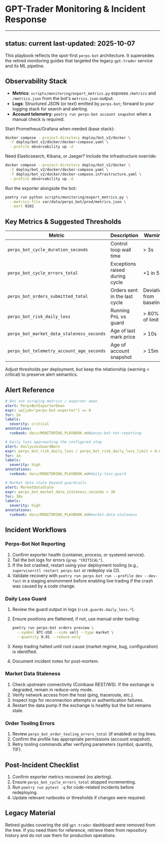 # GPT-Trader Monitoring & Incident Response

---
status: current
last-updated: 2025-10-07
---

This playbook reflects the spot-first `perps-bot` architecture. It supersedes
the retired monitoring guides that targeted the legacy `gpt-trader` service and
its ML pipeline.

## Observability Stack

- **Metrics**: `scripts/monitoring/export_metrics.py` exposes `/metrics` and
  `/metrics.json` from the bot's `metrics.json` output.
- **Logs**: Structured JSON (or text) emitted by `perps-bot`; forward to your
  logging stack for search and alerting.
- **Account telemetry**: `poetry run perps-bot account snapshot` when a manual
  check is required.

Start Prometheus/Grafana when needed (base stack):

```bash
docker compose --project-directory deploy/bot_v2/docker \
  -f deploy/bot_v2/docker/docker-compose.yaml \
  --profile observability up -d
```

Need Elasticsearch, Kibana, or Jaeger? Include the infrastructure override:

```bash
docker compose --project-directory deploy/bot_v2/docker \
  -f deploy/bot_v2/docker/docker-compose.yaml \
  -f deploy/bot_v2/docker/docker-compose.infrastructure.yaml \
  --profile observability up -d
```

Run the exporter alongside the bot:

```bash
poetry run python scripts/monitoring/export_metrics.py \
  --metrics-file var/data/perps_bot/prod/metrics.json \
  --port 9102
```

## Key Metrics & Suggested Thresholds

| Metric | Description | Warning | Critical |
|--------|-------------|---------|----------|
| `perps_bot_cycle_duration_seconds` | Control loop wall time | > 3s | > 6s |
| `perps_bot_cycle_errors_total` | Exceptions raised during cycle | +1 in 5m | +3 in 5m |
| `perps_bot_orders_submitted_total` | Orders sent in the last cycle | Deviation from baseline | Confirm unexpected surge |
| `perps_bot_risk_daily_loss` | Running PnL vs guard | > 80% of limit | ≥ limit (trading halts) |
| `perps_bot_market_data_staleness_seconds` | Age of last mark price | > 10s | > 30s |
| `perps_bot_telemetry_account_age_seconds` | Age of account snapshot | > 15m | > 30m |

Adjust thresholds per deployment, but keep the relationship (warning < critical)
to preserve alert semantics.

## Alert Reference

```yaml
# Bot not scraping metrics / exporter down
alert: PerpsBotExporterDown
expr: up{job="perps-bot-exporter"} == 0
for: 2m
labels:
  severity: critical
annotations:
  runbook: docs/MONITORING_PLAYBOOK.md#perps-bot-not-reporting

# Daily loss approaching the configured stop
alert: DailyLossGuardWarn
expr: perps_bot_risk_daily_loss / perps_bot_risk_daily_loss_limit > 0.8
for: 1m
labels:
  severity: high
annotations:
  runbook: docs/MONITORING_PLAYBOOK.md#daily-loss-guard

# Market data stale beyond guardrails
alert: MarketDataStale
expr: perps_bot_market_data_staleness_seconds > 30
for: 30s
labels:
  severity: high
annotations:
  runbook: docs/MONITORING_PLAYBOOK.md#market-data-staleness
```

## Incident Workflows

### Perps-Bot Not Reporting

1. Confirm exporter health (container, process, or systemd service).
2. Tail the bot logs for errors (`grep "CRITICAL"`).
3. If the bot crashed, restart using your deployment tooling
   (e.g., `supervisorctl restart perps-bot` or redeploy via CI).
4. Validate recovery with `poetry run perps-bot run --profile dev --dev-fast` in a
   staging environment before enabling live trading if the crash was caused by a
   code change.

### Daily Loss Guard

1. Review the guard output in logs (`risk.guards.daily_loss.*`).
2. Ensure positions are flattened; if not, use manual order tooling:

   ```bash
   poetry run perps-bot orders preview \
     --symbol BTC-USD --side sell --type market \
     --quantity 0.01 --reduce-only
   ```

3. Keep trading halted until root cause (market regime, bug, configuration) is
   identified.
4. Document incident notes for post-mortem.

### Market Data Staleness

1. Check upstream connectivity (Coinbase REST/WS). If the exchange is degraded,
   remain in reduce-only mode.
2. Verify network access from the host (ping, traceroute, etc.).
3. Inspect logs for reconnection attempts or authentication failures.
4. Restart the data pump if the exchange is healthy but the bot remains stale.

### Order Tooling Errors

1. Review `perps_bot_order_tooling_errors_total` (if enabled) or log lines.
2. Confirm the profile has appropriate permissions (account snapshot).
3. Retry tooling commands after verifying parameters (symbol, quantity, TIF).

## Post-Incident Checklist

1. Confirm exporter metrics recovered (no alerting).
2. Ensure `perps_bot_cycle_errors_total` stopped incrementing.
3. Run `poetry run pytest -q` for code-related incidents before redeploying.
4. Update relevant runbooks or thresholds if changes were required.

## Legacy Material

Retired guides covering the old `gpt-trader` dashboard were removed from the
tree. If you need them for reference, retrieve them from repository history and
do not use them for production operations.
